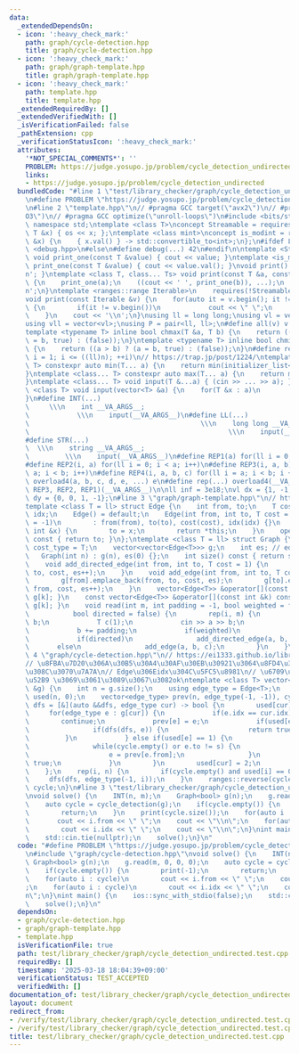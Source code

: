 ```yaml
---
data:
  _extendedDependsOn:
  - icon: ':heavy_check_mark:'
    path: graph/cycle-detection.hpp
    title: graph/cycle-detection.hpp
  - icon: ':heavy_check_mark:'
    path: graph/graph-template.hpp
    title: graph/graph-template.hpp
  - icon: ':heavy_check_mark:'
    path: template.hpp
    title: template.hpp
  _extendedRequiredBy: []
  _extendedVerifiedWith: []
  _isVerificationFailed: false
  _pathExtension: cpp
  _verificationStatusIcon: ':heavy_check_mark:'
  attributes:
    '*NOT_SPECIAL_COMMENTS*': ''
    PROBLEM: https://judge.yosupo.jp/problem/cycle_detection_undirected
    links:
    - https://judge.yosupo.jp/problem/cycle_detection_undirected
  bundledCode: "#line 1 \"test/library_checker/graph/cycle_detection_undirected.test.cpp\"\
    \n#define PROBLEM \"https://judge.yosupo.jp/problem/cycle_detection_undirected\"\
    \n#line 2 \"template.hpp\"\n// #pragma GCC target(\"avx2\")\n// #pragma GCC optimize(\"\
    O3\")\n// #pragma GCC optimize(\"unroll-loops\")\n#include <bits/stdc++.h>\nusing\
    \ namespace std;\ntemplate <class T>\nconcept Streamable = requires(ostream os,\
    \ T &x) { os << x; };\ntemplate <class mint>\nconcept is_modint = requires(mint\
    \ &x) {\n    { x.val() } -> std::convertible_to<int>;\n};\n#ifdef LOCAL\n#include\
    \ <debug.hpp>\n#else\n#define debug(...) 42\n#endif\n\ntemplate <Streamable T>\
    \ void print_one(const T &value) { cout << value; }\ntemplate <is_modint T> void\
    \ print_one(const T &value) { cout << value.val(); }\nvoid print() { cout << '\\\
    n'; }\ntemplate <class T, class... Ts> void print(const T &a, const Ts &...b)\
    \ {\n    print_one(a);\n    ((cout << ' ', print_one(b)), ...);\n    cout << '\\\
    n';\n}\ntemplate <ranges::range Iterable>\n    requires(!Streamable<Iterable>)\n\
    void print(const Iterable &v) {\n    for(auto it = v.begin(); it != v.end(); ++it)\
    \ {\n        if(it != v.begin())\n            cout << \" \";\n        print_one(*it);\n\
    \    }\n    cout << '\\n';\n}\nusing ll = long long;\nusing vl = vector<ll>;\n\
    using vll = vector<vl>;\nusing P = pair<ll, ll>;\n#define all(v) v.begin(), v.end()\n\
    template <typename T> inline bool chmax(T &a, T b) {\n    return ((a < b) ? (a\
    \ = b, true) : (false));\n}\ntemplate <typename T> inline bool chmin(T &a, T b)\
    \ {\n    return ((a > b) ? (a = b, true) : (false));\n}\n#define rep1(i, n) for(ll\
    \ i = 1; i <= ((ll)n); ++i)\n// https://trap.jp/post/1224/\ntemplate <class...\
    \ T> constexpr auto min(T... a) {\n    return min(initializer_list<common_type_t<T...>>{a...});\n\
    }\ntemplate <class... T> constexpr auto max(T... a) {\n    return max(initializer_list<common_type_t<T...>>{a...});\n\
    }\ntemplate <class... T> void input(T &...a) { (cin >> ... >> a); }\ntemplate\
    \ <class T> void input(vector<T> &a) {\n    for(T &x : a)\n        cin >> x;\n\
    }\n#define INT(...)                                                          \
    \     \\\n    int __VA_ARGS__;                                               \
    \            \\\n    input(__VA_ARGS__)\n#define LL(...)                     \
    \                                           \\\n    long long __VA_ARGS__;   \
    \                                                  \\\n    input(__VA_ARGS__)\n\
    #define STR(...)                                                             \
    \  \\\n    string __VA_ARGS__;                                               \
    \         \\\n    input(__VA_ARGS__)\n#define REP1(a) for(ll i = 0; i < a; i++)\n\
    #define REP2(i, a) for(ll i = 0; i < a; i++)\n#define REP3(i, a, b) for(ll i =\
    \ a; i < b; i++)\n#define REP4(i, a, b, c) for(ll i = a; i < b; i += c)\n#define\
    \ overload4(a, b, c, d, e, ...) e\n#define rep(...) overload4(__VA_ARGS__, REP4,\
    \ REP3, REP2, REP1)(__VA_ARGS__)\n\nll inf = 3e18;\nvl dx = {1, -1, 0, 0};\nvl\
    \ dy = {0, 0, 1, -1};\n#line 3 \"graph/graph-template.hpp\"\n// https://ei1333.github.io/library/graph/graph-template.hpp\n\
    template <class T = ll> struct Edge {\n    int from, to;\n    T cost;\n    int\
    \ idx;\n    Edge() = default;\n    Edge(int from, int to, T cost = 1, int idx\
    \ = -1)\n        : from(from), to(to), cost(cost), idx(idx) {}\n    Edge &operator=(const\
    \ int &x) {\n        to = x;\n        return *this;\n    }\n    operator int()\
    \ const { return to; }\n};\ntemplate <class T = ll> struct Graph {\n    using\
    \ cost_type = T;\n    vector<vector<Edge<T>>> g;\n    int es; // edge_size\n \
    \   Graph(int n) : g(n), es(0) {};\n    int size() const { return ssize(g); }\n\
    \    void add_directed_edge(int from, int to, T cost = 1) {\n        g[from].emplace_back(from,\
    \ to, cost, es++);\n    }\n    void add_edge(int from, int to, T cost = 1) {\n\
    \        g[from].emplace_back(from, to, cost, es);\n        g[to].emplace_back(to,\
    \ from, cost, es++);\n    }\n    vector<Edge<T>> &operator[](const int &k) { return\
    \ g[k]; }\n    const vector<Edge<T>> &operator[](const int &k) const { return\
    \ g[k]; }\n    void read(int m, int padding = -1, bool weighted = false,\n   \
    \           bool directed = false) {\n        rep(i, m) {\n            int a,\
    \ b;\n            T c(1);\n            cin >> a >> b;\n            a += padding;\n\
    \            b += padding;\n            if(weighted)\n                cin >> c;\n\
    \            if(directed)\n                add_directed_edge(a, b, c);\n     \
    \       else\n                add_edge(a, b, c);\n        }\n    }\n};\n#line\
    \ 4 \"graph/cycle-detection.hpp\"\n// https://ei1333.github.io/library/graph/others/cycle-detection.hpp\n\
    // \u8FBA\u7D20\u306A\u30B5\u30A4\u30AF\u30EB\u30921\u3064\u8FD4\u3059 \u306A\u3051\
    \u308C\u3070\u7A7A\n// Edge\u306Eidx\u304C\u5FC5\u8981\n// \u6709\u5411/\u7121\
    \u52B9 \u3069\u3061\u3089\u3067\u3082ok\ntemplate <class T> vector<Edge<T>> cycle_detection(Graph<T>\
    \ &g) {\n    int n = g.size();\n    using edge_type = Edge<T>;\n    vector<char>\
    \ used(n, 0);\n    vector<edge_type> prev(n, edge_type(-1, -1)), cycle;\n    auto\
    \ dfs = [&](auto &&dfs, edge_type cur) -> bool {\n        used[cur] = 1;\n   \
    \     for(edge_type e : g[cur]) {\n            if(e.idx == cur.idx)\n        \
    \        continue;\n            prev[e] = e;\n            if(used[e] == 0) {\n\
    \                if(dfs(dfs, e)) {\n                    return true;\n       \
    \         }\n            } else if(used[e] == 1) {\n                int s = e.to;\n\
    \                while(cycle.empty() or e.to != s) {\n                    cycle.emplace_back(e);\n\
    \                    e = prev[e.from];\n                }\n                return\
    \ true;\n            }\n        }\n        used[cur] = 2;\n        return false;\n\
    \    };\n    rep(i, n) {\n        if(cycle.empty() and used[i] == 0)\n       \
    \     dfs(dfs, edge_type(-1, i));\n    }\n    ranges::reverse(cycle);\n    return\
    \ cycle;\n}\n#line 3 \"test/library_checker/graph/cycle_detection_undirected.test.cpp\"\
    \nvoid solve() {\n    INT(n, m);\n    Graph<bool> g(n);\n    g.read(m, 0, 0, 0);\n\
    \    auto cycle = cycle_detection(g);\n    if(cycle.empty()) {\n        print(-1);\n\
    \        return;\n    }\n    print(cycle.size());\n    for(auto i : cycle)\n \
    \       cout << i.from << \" \";\n    cout << \"\\n\";\n    for(auto i : cycle)\n\
    \        cout << i.idx << \" \";\n    cout << \"\\n\";\n}\nint main() {\n    ios::sync_with_stdio(false);\n\
    \    std::cin.tie(nullptr);\n    solve();\n}\n"
  code: "#define PROBLEM \"https://judge.yosupo.jp/problem/cycle_detection_undirected\"\
    \n#include \"graph/cycle-detection.hpp\"\nvoid solve() {\n    INT(n, m);\n   \
    \ Graph<bool> g(n);\n    g.read(m, 0, 0, 0);\n    auto cycle = cycle_detection(g);\n\
    \    if(cycle.empty()) {\n        print(-1);\n        return;\n    }\n    print(cycle.size());\n\
    \    for(auto i : cycle)\n        cout << i.from << \" \";\n    cout << \"\\n\"\
    ;\n    for(auto i : cycle)\n        cout << i.idx << \" \";\n    cout << \"\\\
    n\";\n}\nint main() {\n    ios::sync_with_stdio(false);\n    std::cin.tie(nullptr);\n\
    \    solve();\n}\n"
  dependsOn:
  - graph/cycle-detection.hpp
  - graph/graph-template.hpp
  - template.hpp
  isVerificationFile: true
  path: test/library_checker/graph/cycle_detection_undirected.test.cpp
  requiredBy: []
  timestamp: '2025-03-18 18:04:39+09:00'
  verificationStatus: TEST_ACCEPTED
  verifiedWith: []
documentation_of: test/library_checker/graph/cycle_detection_undirected.test.cpp
layout: document
redirect_from:
- /verify/test/library_checker/graph/cycle_detection_undirected.test.cpp
- /verify/test/library_checker/graph/cycle_detection_undirected.test.cpp.html
title: test/library_checker/graph/cycle_detection_undirected.test.cpp
---
```

